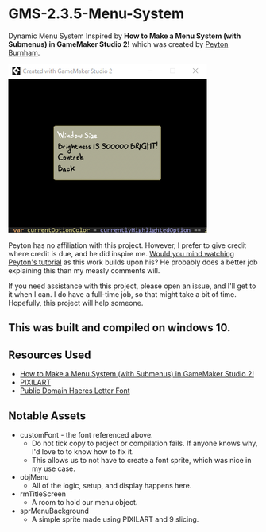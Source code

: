 # GMS-2.3.5-Menu-System
Dynamic Menu System
Inspired by **How to Make a Menu System (with Submenus) in GameMaker Studio 2!** which was created by [Peyton Burnham](https://twitter.com/peydinburnham).

![Example Sub Menu!](sampleMenu.png)

Peyton has no affiliation with this project. However, I prefer to give credit where credit is due, and he did inspire me. [Would you mind watching Peyton's tutorial](https://www.youtube.com/watch?v=xLasKr0ekHY) as this work builds upon his? He probably does a better job explaining this than my measly comments will.

If you need assistance with this project, please open an issue, and I'll get to it when I can. I do have a full-time job, so that might take a bit of time. Hopefully, this project will help someone.

## This was built and compiled on windows 10.

## Resources Used
- [How to Make a Menu System (with Submenus) in GameMaker Studio 2!](https://www.youtube.com/watch?v=xLasKr0ekHY)
- [PIXILART](https://www.pixilart.com/)
- [Public Domain Haeres Letter Font](https://www.fontspace.com/haeres-letter-font-f53961)

## Notable Assets
- customFont - the font referenced above.
    - Do not tick copy to project or compilation fails. If anyone knows why, I'd love to to know how to fix it.
    - This allows us to not have to create a font sprite, which was nice in my use case.
- objMenu
  - All of the logic, setup, and display happens here.
- rmTitleScreen
  - A room to hold our menu object.
- sprMenuBackground
  - A simple sprite made using PIXILART and 9 slicing.